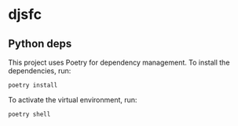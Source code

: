 # djsfc

## Python deps

This project uses Poetry for dependency management. To install the dependencies, run:

    poetry install

To activate the virtual environment, run:

    poetry shell

